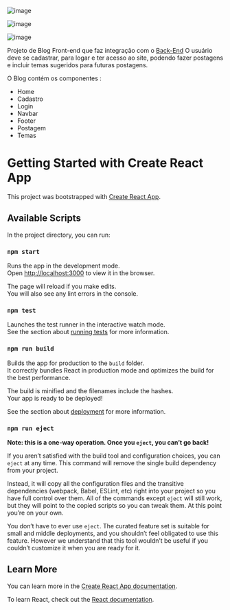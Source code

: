 ![image](https://user-images.githubusercontent.com/105063311/194704733-c90b195f-65f2-4bfa-9f70-b3512e9f05ca.png)




![image](https://user-images.githubusercontent.com/105063311/194704660-79c0280d-80ae-4347-97c1-f3a677793b79.png)



![image](https://user-images.githubusercontent.com/105063311/194704632-b8379424-7cf4-4a06-b1e4-6c403834d6d2.png)





Projeto de Blog Front-end que faz integração com o [Back-End](https://blogpessoal-0xzb.onrender.com/swagger-ui/index.html)
O usuário deve se cadastrar, para logar e ter acesso ao site, podendo fazer postagens e incluir temas sugeridos para futuras postagens.

O Blog contém os componentes : 

* Home
* Cadastro
* Login
* Navbar
* Footer
* Postagem 
* Temas


# Getting Started with Create React App

This project was bootstrapped with [Create React App](https://github.com/facebook/create-react-app).

## Available Scripts

In the project directory, you can run:

### `npm start`

Runs the app in the development mode.\
Open [http://localhost:3000](http://localhost:3000) to view it in the browser.

The page will reload if you make edits.\
You will also see any lint errors in the console.

### `npm test`

Launches the test runner in the interactive watch mode.\
See the section about [running tests](https://facebook.github.io/create-react-app/docs/running-tests) for more information.

### `npm run build`

Builds the app for production to the `build` folder.\
It correctly bundles React in production mode and optimizes the build for the best performance.

The build is minified and the filenames include the hashes.\
Your app is ready to be deployed!

See the section about [deployment](https://facebook.github.io/create-react-app/docs/deployment) for more information.

### `npm run eject`

**Note: this is a one-way operation. Once you `eject`, you can’t go back!**

If you aren’t satisfied with the build tool and configuration choices, you can `eject` at any time. This command will remove the single build dependency from your project.

Instead, it will copy all the configuration files and the transitive dependencies (webpack, Babel, ESLint, etc) right into your project so you have full control over them. All of the commands except `eject` will still work, but they will point to the copied scripts so you can tweak them. At this point you’re on your own.

You don’t have to ever use `eject`. The curated feature set is suitable for small and middle deployments, and you shouldn’t feel obligated to use this feature. However we understand that this tool wouldn’t be useful if you couldn’t customize it when you are ready for it.

## Learn More

You can learn more in the [Create React App documentation](https://facebook.github.io/create-react-app/docs/getting-started).

To learn React, check out the [React documentation](https://reactjs.org/).

